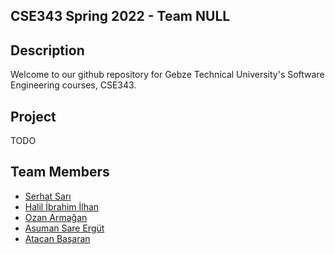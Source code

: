 ## CSE343 Spring 2022 - Team NULL

## Description
Welcome to our github repository for Gebze Technical University's Software Engineering courses, CSE343.

## Project
TODO

## Team Members
* [Serhat Sarı](https://github.com/serhhatsari)  
* [Halil İbrahim İlhan](https://github.com/hybrayhem)  
* [Ozan Armağan](https://github.com/ozanarmagan)  
* [Asuman Sare Ergüt](https://github.com/asumansaree)  
* [Atacan Başaran](https://github.com/Tefoni)    
